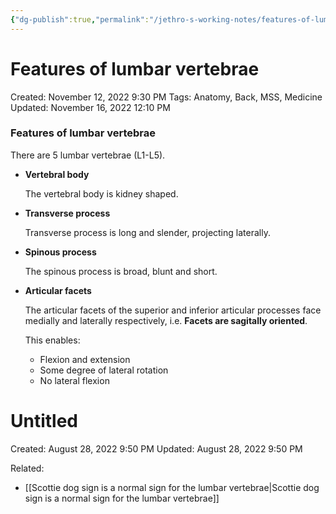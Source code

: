 ```yaml
---
{"dg-publish":true,"permalink":"/jethro-s-working-notes/features-of-lumbar-vertebrae/","dgPassFrontmatter":true}
---
```



# Features of lumbar vertebrae

Created: November 12, 2022 9:30 PM
Tags: Anatomy, Back, MSS, Medicine
Updated: November 16, 2022 12:10 PM

### Features of lumbar vertebrae

There are 5 lumbar vertebrae (L1-L5).

- ****************************Vertebral body****************************
    
    The vertebral body is kidney shaped.
    
- ************************************Transverse process************************************
    
    Transverse process is long and slender, projecting laterally.
    
- ******************************Spinous process******************************
    
    The spinous process is broad, blunt and short.
    
- ********************************Articular facets********************************
    
    The articular facets of the superior and inferior articular processes face medially and laterally respectively, i.e. **********************************Facets are sagitally oriented**********************************.
    
    This enables:
    
    - Flexion and extension
    - Some degree of lateral rotation
    - No lateral flexion


<div class="transclusion internal-embed is-loaded"><div class="markdown-embed">





# Untitled

Created: August 28, 2022 9:50 PM
Updated: August 28, 2022 9:50 PM

</div></div>


Related:

- [[Scottie dog sign is a normal sign for the lumbar vertebrae\|Scottie dog sign is a normal sign for the lumbar vertebrae]]
